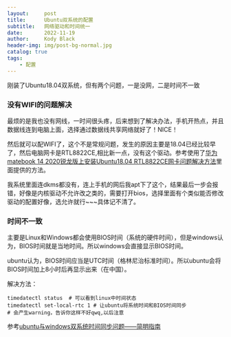 ```yaml
---
layout:     post
title:      Ubuntu双系统的配置
subtitle:   网络驱动和时间统一
date:       2022-11-19
author:     Kody Black
header-img: img/post-bg-normal.jpg
catalog: true
tags:
    - 配置
---
```


刚装了Ubuntu18.04双系统，但有两个问题，一是没网，二是时间不一致

### 没有WIFI的问题解决

最烦的是我也没有网线，一时间很头疼，后来想到了解决办法，手机开热点，并且数据线连到电脑上面，选择通过数据线共享网络就好了！NICE！

然后就可以配WIFI了，这个不是常规问题，发生的原因主要是18.04已经比较早了，然后电脑网卡是RTL8822CE,相比新一点，没有这个驱动。参考使用了[华为matebook 14 2020锐龙版上安装Ubuntu18.04 RTL8822CE网卡问题解决方法](https://blog.csdn.net/djhuai/article/details/112372245)里面提供的方法。

我系统里面连dkms都没有，连上手机的网后我apt下了这个，结果最后一步会报错，好像是内核驱动不允许改之类的，需要打开bios，选择里面有个类似能否修改驱动的配置好像，选允许就行~~~具体记不清了。

### 时间不一致

主要是Linux和Windows都会使用BIOS时间（系统的硬件时间），但是windows认为，BIOS时间就是当地时间。所以windows会直接显示BIOS时间。

ubuntu认为，BIOS时间应当是UTC时间（格林尼治标准时间）。所以ubuntu会将BIOS时间加上8小时后再显示出来（在中国）。

解决方法：

```shell
timedatectl status  # 可以看到linux中时间状态
timedatectl set-local-rtc 1	# 让ubuntu将系统时间和BIOS时间同步
# 会产生warning，告诉你这样不好qwq,以后注意
```
参考[ubuntu与windows双系统时间同步问题——简明指南](https://zhuanlan.zhihu.com/p/492885761)

